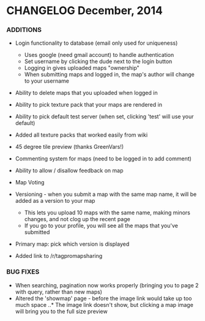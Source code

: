 # CHANGELOG December, 2014

### ADDITIONS

* Login functionality to database (email only used for uniqueness)
  * Uses google (need gmail account) to handle authentication
  * Set username by clicking the dude next to the login button
  * Logging in gives uploaded maps "ownership"
  * When submitting maps and logged in, the map's author will change to your username

* Ability to delete maps that you uploaded when logged in
* Ability to pick texture pack that your maps are rendered in
* Ability to pick default test server (when set, clicking 'test' will use your default)
* Added all texture packs that worked easily from wiki
* 45 degree tile preview (thanks GreenVars!)
* Commenting system for maps (need to be logged in to add comment)
* Ability to allow / disallow feedback on map
* Map Voting
* Versioning - when you submit a map with the same map name, it will be added as a version to your map
  * This lets you upload 10 maps with the same name, making minors changes, and not clog up the recent page
  * If you go to your profile, you will see all the maps that you've submitted
* Primary map: pick which version is displayed
* Added link to /r/tagpromapsharing


### BUG FIXES
* When searching, pagination now works properly (bringing you to page 2 with query, rather than new maps)
* Altered the 'showmap' page - before the image link would take up too much space
..* The image link doesn't show, but clicking a map image will bring you to the full size preview
